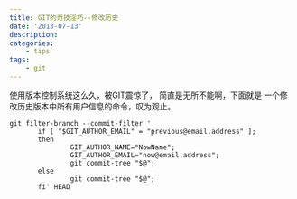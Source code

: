 ```yaml
---
title: GIT的奇技淫巧--修改历史
date: '2013-07-13'
description:
categories:
	- tips
tags:
	- git
---
```


使用版本控制系统这么久，被GIT震惊了， 简直是无所不能啊，下面就是
一个修改历史版本中所有用户信息的命令，叹为观止。

	git filter-branch --commit-filter '
	       if [ "$GIT_AUTHOR_EMAIL" = "previous@email.address" ];
	       then
	               GIT_AUTHOR_NAME="NowName";
	               GIT_AUTHOR_EMAIL="now@email.address";
	               git commit-tree "$@";
	       else
	               git commit-tree "$@";
	       fi' HEAD